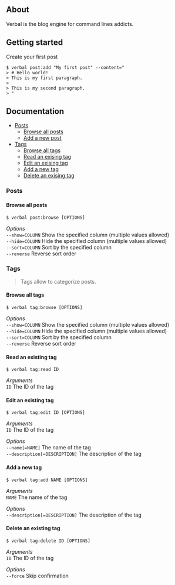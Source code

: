 About
-----

Verbal is the blog engine for command lines addicts.

Getting started
---------------

Create your first post

    $ verbal post:add "My first post" --content="
    > # Hello world!
    > This is my first paragraph.
    >
    > This is my second paragraph.
    > "

Documentation
-------------

- [Posts](#posts)
    - [Browse all posts](#browse-all-posts)
    - [Add a new post](#add-a-new-post)
- [Tags](#tags)
    - [Browse all tags](#browse-all-tags)
    - [Read an exising tag](#read-an-exising-tag)
    - [Edit an exising tag](#edit-an-exising-tag)
    - [Add a new tag](#add-a-new-tag)
    - [Delete an exising tag](#delete-an-exising-tag)

### Posts

#### Browse all posts

    $ verbal post:browse [OPTIONS]

_Options_  
`--show=COLUMN` Show the specified column (multiple values allowed)  
`--hide=COLUMN` Hide the specified column (multiple values allowed)  
`--sort=COLUMN` Sort by the specified column  
`--reverse` Reverse sort order  

### Tags

> Tags allow to categorize posts.

#### Browse all tags

    $ verbal tag:browse [OPTIONS]

_Options_  
`--show=COLUMN` Show the specified column (multiple values allowed)  
`--hide=COLUMN` Hide the specified column (multiple values allowed)  
`--sort=COLUMN` Sort by the specified column  
`--reverse` Reverse sort order  

#### Read an existing tag

    $ verbal tag:read ID

_Arguments_  
`ID` The ID of the tag

#### Edit an existing tag

    $ verbal tag:edit ID [OPTIONS]

_Arguments_  
`ID` The ID of the tag  

_Options_  
`--name[=NAME]` The name of the tag  
`--description[=DESCRIPTION]` The description of the tag  

#### Add a new tag

    $ verbal tag:add NAME [OPTIONS]

_Arguments_  
`NAME` The name of the tag  

_Options_  
`--description[=DESCRIPTION]` The description of the tag  

#### Delete an existing tag

    $ verbal tag:delete ID [OPTIONS]

_Arguments_  
`ID` The ID of the tag  

_Options_  
`--force` Skip confirmation  


